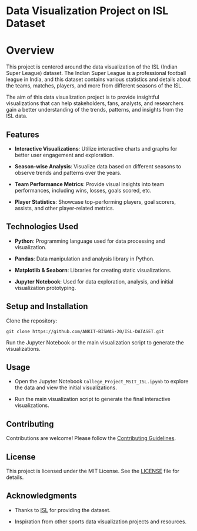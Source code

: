 # Data Visualization Project on ISL Dataset

# Overview

This project is centered around the data visualization of the ISL (Indian Super League) dataset. The Indian Super League is a professional football league in India, and this dataset contains various statistics and details about the teams, matches, players, and more from different seasons of the ISL.

The aim of this data visualization project is to provide insightful visualizations that can help stakeholders, fans, analysts, and researchers gain a better understanding of the trends, patterns, and insights from the ISL data.

## Features

- **Interactive Visualizations**: Utilize interactive charts and graphs for better user engagement and exploration.
  
- **Season-wise Analysis**: Visualize data based on different seasons to observe trends and patterns over the years.
  
- **Team Performance Metrics**: Provide visual insights into team performances, including wins, losses, goals scored, etc.
  
- **Player Statistics**: Showcase top-performing players, goal scorers, assists, and other player-related metrics.
  
## Technologies Used

- **Python**: Programming language used for data processing and visualization.
  
- **Pandas**: Data manipulation and analysis library in Python.
  
- **Matplotlib & Seaborn**: Libraries for creating static visualizations.
  
- **Jupyter Notebook**: Used for data exploration, analysis, and initial visualization prototyping.

## Setup and Installation

 Clone the repository:

   ```
   git clone https://github.com/ANKIT-BISWAS-20/ISL-DATASET.git
   ```
 Run the Jupyter Notebook or the main visualization script to generate the visualizations.

## Usage

- Open the Jupyter Notebook `College_Project_MSIT_ISL.ipynb` to explore the data and view the initial visualizations.
  
- Run the main visualization script to generate the final interactive visualizations.

## Contributing

Contributions are welcome! Please follow the [Contributing Guidelines](CONTRIBUTING.md).

## License

This project is licensed under the MIT License. See the [LICENSE](LICENSE) file for details.

## Acknowledgments

- Thanks to [ISL](https://www.indiansuperleague.com/) for providing the dataset.
  
- Inspiration from other sports data visualization projects and resources.
 
